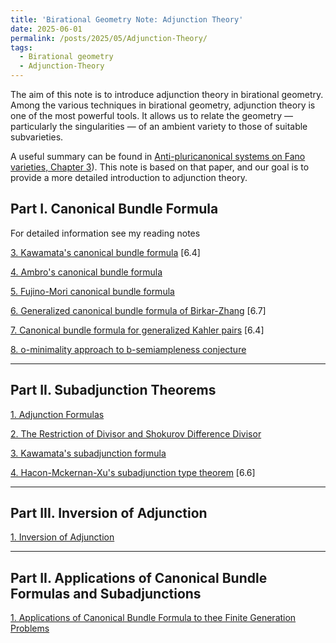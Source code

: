 ```yaml
---
title: 'Birational Geometry Note: Adjunction Theory'
date: 2025-06-01
permalink: /posts/2025/05/Adjunction-Theory/
tags:
  - Birational geometry
  - Adjunction-Theory
---
```


The aim of this note is to introduce adjunction theory in birational geometry. Among the various techniques in birational geometry, adjunction theory is one of the most powerful tools. It allows us to relate the geometry — particularly the singularities — of an ambient variety to those of suitable subvarieties.

A useful summary can be found in [Anti-pluricanonical systems on Fano varieties, Chapter 3](https://annals.math.princeton.edu/2019/190-2/p01)). This note is based on that paper, and our goal is to provide a more detailed introduction to adjunction theory.


## Part I. Canonical Bundle Formula

For detailed information see my reading notes 

[3. Kawamata's canonical bundle formula](https://yilimath.github.io/files/Birational/CanonicalBundleFormula/KawaCanonicalBundle.pdf) [6.4]

[4. Ambro's canonical bundle formula](https://yilimath.github.io/files/Birational/CanonicalBundleFormula/AmbroCanonicalBundle.pdf)

[5. Fujino-Mori canonical bundle formula](https://yilimath.github.io/files/Birational/CanonicalBundleFormula/FujinoMoriCanonicalBundle.pdf)

[6. Generalized canonical bundle formula of Birkar-Zhang](https://yilimath.github.io/files/Birational/CanonicalBundleFormula/GeneralizedCanonicalBundle.pdf) [6.7]

[7. Canonical bundle formula for generalized Kahler pairs](https://yilimath.github.io/files/Birational/CanonicalBundleFormula/KahlerAdjunction.pdf) [6.4]

[8. o-minimality approach to b-semiampleness conjecture]()


----
## Part II. Subadjunction Theorems

[1. Adjunction Formulas](https://yilimath.github.io/files/Birational/CanonicalBundleFormula/Adjunction.pdf)

[2. The Restriction of Divisor and Shokurov Difference Divisor](https://yilimath.github.io/files/Birational/CanonicalBundleFormula/ShokurovDiff.pdf)

[3. Kawamata's subadjunction formula](https://yilimath.github.io/files/Birational/CanonicalBundleFormula/KawamataSubadjunction.pdf) 

[4. Hacon-Mckernan-Xu's subadjunction type theorem](https://yilimath.github.io/files/Birational/CanonicalBundleFormula/HMXAdjunction.pdf) [6.6]


----
## Part III. Inversion of Adjunction

[1. Inversion of Adjunction](https://yilimath.github.io/files/Birational/CanonicalBundleFormula/InvAdjunction.pdf)


---
## Part II. Applications of Canonical Bundle Formulas and Subadjunctions


[1. Applications of Canonical Bundle Formula to thee Finite Generation Problems]()

